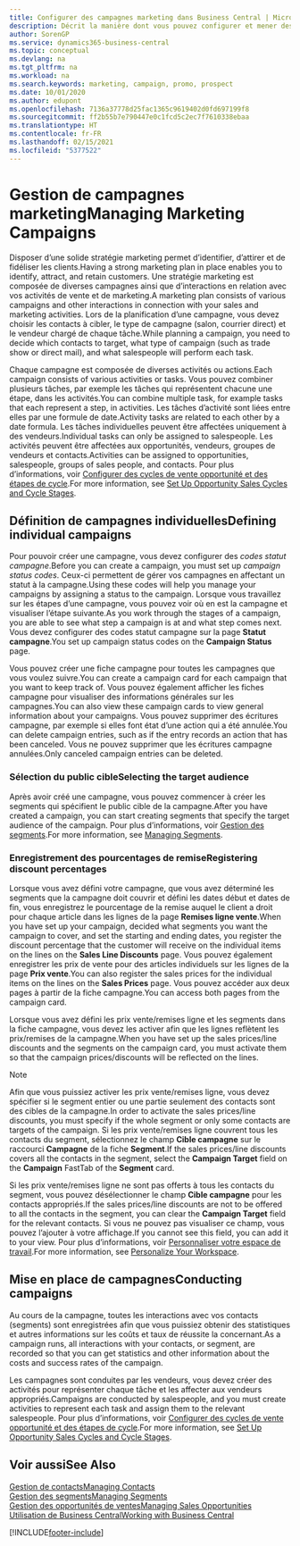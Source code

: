 ```yaml
---
title: Configurer des campagnes marketing dans Business Central | Microsoft Docs
description: Décrit la manière dont vous pouvez configurer et mener des campagnes marketing dans Business Central afin de vous aider à identifier et attirer des prospects et à fidéliser les clients.
author: SorenGP
ms.service: dynamics365-business-central
ms.topic: conceptual
ms.devlang: na
ms.tgt_pltfrm: na
ms.workload: na
ms.search.keywords: marketing, campaign, promo, prospect
ms.date: 10/01/2020
ms.author: edupont
ms.openlocfilehash: 7136a37778d25fac1365c9619402d0fd697199f8
ms.sourcegitcommit: ff2b55b7e790447e0c1fcd5c2ec7f7610338ebaa
ms.translationtype: HT
ms.contentlocale: fr-FR
ms.lasthandoff: 02/15/2021
ms.locfileid: "5377522"
---
```

# <a name="managing-marketing-campaigns"></a><span data-ttu-id="e0cd5-103">Gestion de campagnes marketing</span><span class="sxs-lookup"><span data-stu-id="e0cd5-103">Managing Marketing Campaigns</span></span>
<span data-ttu-id="e0cd5-104">Disposer d’une solide stratégie marketing permet d’identifier, d’attirer et de fidéliser les clients.</span><span class="sxs-lookup"><span data-stu-id="e0cd5-104">Having a strong marketing plan in place enables you to identify, attract, and retain customers.</span></span> <span data-ttu-id="e0cd5-105">Une stratégie marketing est composée de diverses campagnes ainsi que d’interactions en relation avec vos activités de vente et de marketing.</span><span class="sxs-lookup"><span data-stu-id="e0cd5-105">A marketing plan consists of various campaigns and other interactions in connection with your sales and marketing activities.</span></span> <span data-ttu-id="e0cd5-106">Lors de la planification d’une campagne, vous devez choisir les contacts à cibler, le type de campagne (salon, courrier direct) et le vendeur chargé de chaque tâche.</span><span class="sxs-lookup"><span data-stu-id="e0cd5-106">While planning a campaign, you need to decide which contacts to target, what type of campaign (such as trade show or direct mail), and what salespeople will perform each task.</span></span>

<span data-ttu-id="e0cd5-107">Chaque campagne est composée de diverses activités ou actions.</span><span class="sxs-lookup"><span data-stu-id="e0cd5-107">Each campaign consists of various activities or tasks.</span></span> <span data-ttu-id="e0cd5-108">Vous pouvez combiner plusieurs tâches, par exemple les tâches qui représentent chacune une étape, dans les activités.</span><span class="sxs-lookup"><span data-stu-id="e0cd5-108">You can combine multiple task, for example tasks that each represent a step, in activities.</span></span> <span data-ttu-id="e0cd5-109">Les tâches d’activité sont liées entre elles par une formule de date.</span><span class="sxs-lookup"><span data-stu-id="e0cd5-109">Activity tasks are related to each other by a date formula.</span></span> <span data-ttu-id="e0cd5-110">Les tâches individuelles peuvent être affectées uniquement à des vendeurs.</span><span class="sxs-lookup"><span data-stu-id="e0cd5-110">Individual tasks can only be assigned to salespeople.</span></span> <span data-ttu-id="e0cd5-111">Les activités peuvent être affectées aux opportunités, vendeurs, groupes de vendeurs et contacts.</span><span class="sxs-lookup"><span data-stu-id="e0cd5-111">Activities can be assigned to opportunities, salespeople, groups of sales people, and contacts.</span></span> <span data-ttu-id="e0cd5-112">Pour plus d’informations, voir [Configurer des cycles de vente opportunité et des étapes de cycle](marketing-how-setup-opportunity-sales-cycles-stages.md).</span><span class="sxs-lookup"><span data-stu-id="e0cd5-112">For more information, see [Set Up Opportunity Sales Cycles and Cycle Stages](marketing-how-setup-opportunity-sales-cycles-stages.md).</span></span>

## <a name="defining-individual-campaigns"></a><span data-ttu-id="e0cd5-113">Définition de campagnes individuelles</span><span class="sxs-lookup"><span data-stu-id="e0cd5-113">Defining individual campaigns</span></span>
<span data-ttu-id="e0cd5-114">Pour pouvoir créer une campagne, vous devez configurer des *codes statut campagne*.</span><span class="sxs-lookup"><span data-stu-id="e0cd5-114">Before you can create a campaign, you must set up *campaign status codes*.</span></span> <span data-ttu-id="e0cd5-115">Ceux-ci permettent de gérer vos campagnes en affectant un statut à la campagne.</span><span class="sxs-lookup"><span data-stu-id="e0cd5-115">Using these codes will help you manage your campaigns by assigning a status to the campaign.</span></span> <span data-ttu-id="e0cd5-116">Lorsque vous travaillez sur les étapes d’une campagne, vous pouvez voir où en est la campagne et visualiser l’étape suivante.</span><span class="sxs-lookup"><span data-stu-id="e0cd5-116">As you work through the stages of a campaign, you are able to see what step a campaign is at and what step comes next.</span></span> <span data-ttu-id="e0cd5-117">Vous devez configurer des codes statut campagne sur la page **Statut campagne**.</span><span class="sxs-lookup"><span data-stu-id="e0cd5-117">You set up campaign status codes on the **Campaign Status** page.</span></span>

<span data-ttu-id="e0cd5-118">Vous pouvez créer une fiche campagne pour toutes les campagnes que vous voulez suivre.</span><span class="sxs-lookup"><span data-stu-id="e0cd5-118">You can create a campaign card for each campaign that you want to keep track of.</span></span> <span data-ttu-id="e0cd5-119">Vous pouvez également afficher les fiches campagne pour visualiser des informations générales sur les campagnes.</span><span class="sxs-lookup"><span data-stu-id="e0cd5-119">You can also view these campaign cards to view general information about your campaigns.</span></span>
<span data-ttu-id="e0cd5-120">Vous pouvez supprimer des écritures campagne, par exemple si elles font état d’une action qui a été annulée.</span><span class="sxs-lookup"><span data-stu-id="e0cd5-120">You can delete campaign entries, such as if the entry records an action that has been canceled.</span></span> <span data-ttu-id="e0cd5-121">Vous ne pouvez supprimer que les écritures campagne annulées.</span><span class="sxs-lookup"><span data-stu-id="e0cd5-121">Only canceled campaign entries can be deleted.</span></span>

### <a name="selecting-the-target-audience"></a><span data-ttu-id="e0cd5-122">Sélection du public cible</span><span class="sxs-lookup"><span data-stu-id="e0cd5-122">Selecting the target audience</span></span>
<span data-ttu-id="e0cd5-123">Après avoir créé une campagne, vous pouvez commencer à créer les segments qui spécifient le public cible de la campagne.</span><span class="sxs-lookup"><span data-stu-id="e0cd5-123">After you have created a campaign, you can start creating segments that specify the target audience of the campaign.</span></span> <span data-ttu-id="e0cd5-124">Pour plus d’informations, voir [Gestion des segments](marketing-segments.md).</span><span class="sxs-lookup"><span data-stu-id="e0cd5-124">For more information, see [Managing Segments](marketing-segments.md).</span></span>

### <a name="registering-discount-percentages"></a><span data-ttu-id="e0cd5-125">Enregistrement des pourcentages de remise</span><span class="sxs-lookup"><span data-stu-id="e0cd5-125">Registering discount percentages</span></span>
<span data-ttu-id="e0cd5-126">Lorsque vous avez défini votre campagne, que vous avez déterminé les segments que la campagne doit couvrir et défini les dates début et dates de fin, vous enregistrez le pourcentage de la remise auquel le client a droit pour chaque article dans les lignes de la page **Remises ligne vente**.</span><span class="sxs-lookup"><span data-stu-id="e0cd5-126">When you have set up your campaign, decided what segments you want the campaign to cover, and set the starting and ending dates, you register the discount percentage that the customer will receive on the individual items on the lines on the **Sales Line Discounts** page.</span></span> <span data-ttu-id="e0cd5-127">Vous pouvez également enregistrer les prix de vente pour des articles individuels sur les lignes de la page **Prix vente**.</span><span class="sxs-lookup"><span data-stu-id="e0cd5-127">You can also register the sales prices for the individual items on the lines on the **Sales Prices** page.</span></span> <span data-ttu-id="e0cd5-128">Vous pouvez accéder aux deux pages à partir de la fiche campagne.</span><span class="sxs-lookup"><span data-stu-id="e0cd5-128">You can access both pages from the campaign card.</span></span>

 <span data-ttu-id="e0cd5-129">Lorsque vous avez défini les prix vente/remises ligne et les segments dans la fiche campagne, vous devez les activer afin que les lignes reflètent les prix/remises de la campagne.</span><span class="sxs-lookup"><span data-stu-id="e0cd5-129">When you have set up the sales prices/line discounts and the segments on the campaign card, you must activate them so that the campaign prices/discounts will be reflected on the lines.</span></span>

> [!NOTE]  
>   <span data-ttu-id="e0cd5-130">Afin que vous puissiez activer les prix vente/remises ligne, vous devez spécifier si le segment entier ou une partie seulement des contacts sont des cibles de la campagne.</span><span class="sxs-lookup"><span data-stu-id="e0cd5-130">In order to activate the sales prices/line discounts, you must specify if the whole segment or only some contacts are targets of the campaign.</span></span> <span data-ttu-id="e0cd5-131">Si les prix vente/remises ligne couvrent tous les contacts du segment, sélectionnez le champ **Cible campagne** sur le raccourci **Campagne** de la fiche **Segment**.</span><span class="sxs-lookup"><span data-stu-id="e0cd5-131">If the sales prices/line discounts covers all the contacts in the segment, select the **Campaign Target** field on the **Campaign** FastTab of the **Segment** card.</span></span>

<span data-ttu-id="e0cd5-132">Si les prix vente/remises ligne ne sont pas offerts à tous les contacts du segment, vous pouvez désélectionner le champ **Cible campagne** pour les contacts appropriés.</span><span class="sxs-lookup"><span data-stu-id="e0cd5-132">If the sales prices/line discounts are not to be offered to all the contacts in the segment, you can clear the **Campaign Target** field for the relevant contacts.</span></span> <span data-ttu-id="e0cd5-133">Si vous ne pouvez pas visualiser ce champ, vous pouvez l’ajouter à votre affichage.</span><span class="sxs-lookup"><span data-stu-id="e0cd5-133">If you cannot see this field, you can add it to your view.</span></span> <span data-ttu-id="e0cd5-134">Pour plus d’informations, voir [Personnaliser votre espace de travail](ui-personalization-user.md).</span><span class="sxs-lookup"><span data-stu-id="e0cd5-134">For more information, see [Personalize Your Workspace](ui-personalization-user.md).</span></span>

## <a name="conducting-campaigns"></a><span data-ttu-id="e0cd5-135">Mise en place de campagnes</span><span class="sxs-lookup"><span data-stu-id="e0cd5-135">Conducting campaigns</span></span>
<span data-ttu-id="e0cd5-136">Au cours de la campagne, toutes les interactions avec vos contacts (segments) sont enregistrées afin que vous puissiez obtenir des statistiques et autres informations sur les coûts et taux de réussite la concernant.</span><span class="sxs-lookup"><span data-stu-id="e0cd5-136">As a campaign runs, all interactions with your contacts, or segment, are recorded so that you can get statistics and other information about the costs and success rates of the campaign.</span></span>

<span data-ttu-id="e0cd5-137">Les campagnes sont conduites par les vendeurs, vous devez créer des activités pour représenter chaque tâche et les affecter aux vendeurs appropriés.</span><span class="sxs-lookup"><span data-stu-id="e0cd5-137">Campaigns are conducted by salespeople, and you must create activities to represent each task and assign them to the relevant salespeople.</span></span> <span data-ttu-id="e0cd5-138">Pour plus d’informations, voir [Configurer des cycles de vente opportunité et des étapes de cycle](marketing-how-setup-opportunity-sales-cycles-stages.md).</span><span class="sxs-lookup"><span data-stu-id="e0cd5-138">For more information, see [Set Up Opportunity Sales Cycles and Cycle Stages](marketing-how-setup-opportunity-sales-cycles-stages.md).</span></span>

## <a name="see-also"></a><span data-ttu-id="e0cd5-139">Voir aussi</span><span class="sxs-lookup"><span data-stu-id="e0cd5-139">See Also</span></span>
[<span data-ttu-id="e0cd5-140">Gestion de contacts</span><span class="sxs-lookup"><span data-stu-id="e0cd5-140">Managing Contacts</span></span>](marketing-contacts.md)  
[<span data-ttu-id="e0cd5-141">Gestion des segments</span><span class="sxs-lookup"><span data-stu-id="e0cd5-141">Managing Segments</span></span>](marketing-segments.md)  
[<span data-ttu-id="e0cd5-142">Gestion des opportunités de ventes</span><span class="sxs-lookup"><span data-stu-id="e0cd5-142">Managing Sales Opportunities</span></span>](marketing-manage-sales-opportunities.md)  
[<span data-ttu-id="e0cd5-143">Utilisation de Business Central</span><span class="sxs-lookup"><span data-stu-id="e0cd5-143">Working with Business Central</span></span>](ui-work-product.md)  


[!INCLUDE[footer-include](includes/footer-banner.md)]